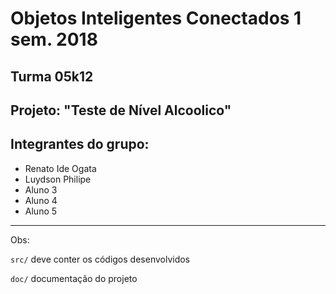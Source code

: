 # Objetos Inteligentes Conectados 1 sem. 2018

## Turma 05k12
## Projeto: "Teste de Nível Alcoolico"
## Integrantes do grupo:

* Renato Ide Ogata
* Luydson Philipe
* Aluno 3
* Aluno 4
* Aluno 5
_______________________________________
Obs:

`src/` deve conter os códigos desenvolvidos

`doc/` documentação do projeto
